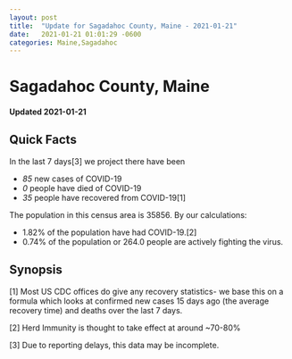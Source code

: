```yaml
---
layout: post
title:  "Update for Sagadahoc County, Maine - 2021-01-21"
date:   2021-01-21 01:01:29 -0600
categories: Maine,Sagadahoc
---
```


# Sagadahoc County, Maine
#### Updated 2021-01-21

## Quick Facts

In the last 7 days[3] we project there have been
- *85* new cases of COVID-19
- *0* people have died of COVID-19
- *35* people have recovered from COVID-19[1]

The population in this census area is 35856. By our calculations:
- 1.82% of the population have had COVID-19.[2]
- 0.74% of the population or 264.0 people are actively fighting the virus.

## Synopsis




[1] Most US CDC offices do give any recovery statistics- we base this on a formula which looks at confirmed new cases
15 days ago (the average recovery time) and deaths over the last 7 days.

[2] Herd Immunity is thought to take effect at around ~70-80%

[3] Due to reporting delays, this data may be incomplete.
 
    